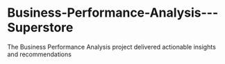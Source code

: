 # Business-Performance-Analysis---Superstore
The Business Performance Analysis project delivered actionable insights and recommendations
